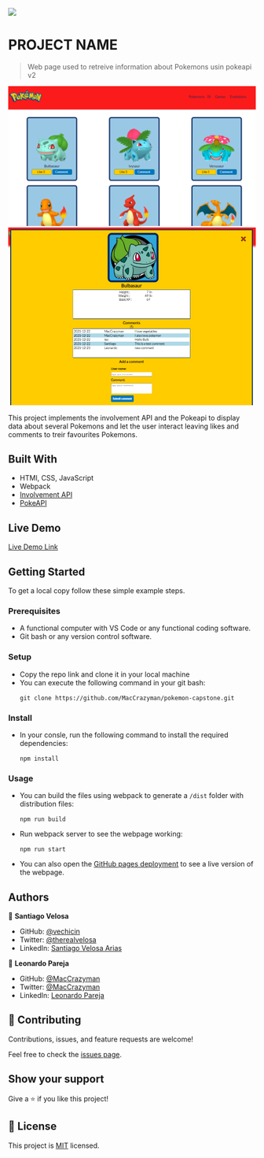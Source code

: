 ![](https://img.shields.io/badge/Microverse-blueviolet)

# PROJECT NAME

> Web page used to retreive information about Pokemons usin pokeapi v2

![screenshot](src/img/screenshot.png)
![screenshot](src/img/screenshot_2.png)



This project implements the involvement API and the Pokeapi to display data about several Pokemons and let the user interact leaving likes and comments to treir favourites Pokemons.

## Built With

- HTMl, CSS, JavaScript
- Webpack
- [Involvement API](https://www.notion.so/Involvement-API-869e60b5ad104603aa6db59e08150270)
- [PokeAPI](https://pokeapi.co/)

## Live Demo

[Live Demo Link](https://maccrazyman.github.io/pokemon-capstone/)


## Getting Started

To get a local copy follow these simple example steps.

### Prerequisites
* A functional computer with VS Code or any functional coding software.
* Git bash or any version control software.

### Setup
* Copy the repo link and clone it in your local machine
* You can execute the following command in your git bash:
    ```` 
    git clone https://github.com/MacCrazyman/pokemon-capstone.git
    ````

### Install
* In your consle, run the following command to install the required dependencies:
    ````
    npm install
    ````


### Usage
* You can build the files using webpack to generate a `/dist` folder with distribution files:
    ````
    npm run build
    ````
* Run webpack server to see the webpage working:
    ````
    npm run start
    ````
* You can also open the [GitHub pages deployment](https://maccrazyman.github.io/pokemon-capstone/) to see a live version of the webpage.



## Authors

👤 **Santiago Velosa**

- GitHub: [@vechicin](https://github.com/vechicin)
- Twitter: [@therealvelosa](https://twitter.com/therealvelosa)
- LinkedIn: [Santiago Velosa Arias](https://www.linkedin.com/in/santiago-velosa-arias-5b7543112/)

👤 **Leonardo Pareja**

- GitHub: [@MacCrazyman](https://github.com/MacCrazyman)
- Twitter: [@MacCrazyman](https://twitter.com/MacCrazyman)
- LinkedIn: [Leonardo Pareja](https://www.linkedin.com/in/leonardo-pareja-pareja/)


## 🤝 Contributing

Contributions, issues, and feature requests are welcome!

Feel free to check the [issues page](../../issues/).

## Show your support

Give a ⭐️ if you like this project!


## 📝 License

This project is [MIT](./LICENSE) licensed.
